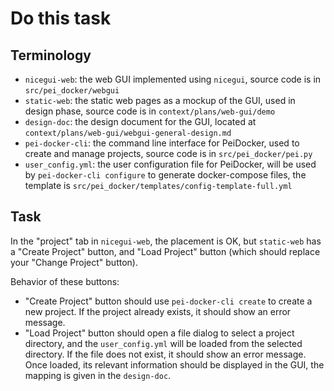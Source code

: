 # Do this task

## Terminology

- `nicegui-web`: the web GUI implemented using `nicegui`, source code is in `src/pei_docker/webgui`
- `static-web`: the static web pages as a mockup of the GUI, used in design phase, source code is in `context/plans/web-gui/demo`
- `design-doc`: the design document for the GUI, located at `context/plans/web-gui/webgui-general-design.md`
- `pei-docker-cli`: the command line interface for PeiDocker, used to create and manage projects, source code is in `src/pei_docker/pei.py`
- `user_config.yml`: the user configuration file for PeiDocker, will be used by `pei-docker-cli configure` to generate docker-compose files, the template is `src/pei_docker/templates/config-template-full.yml`

## Task

In the "project" tab in `nicegui-web`, the placement is OK, but `static-web` has a "Create Project" button, and "Load Project" button (which should replace your "Change Project" button).

Behavior of these buttons:
- "Create Project" button should use `pei-docker-cli create` to create a new project. If the project already exists, it should show an error message.
- "Load Project" button should open a file dialog to select a project directory, and the `user_config.yml` will be loaded from the selected directory. If the file does not exist, it should show an error message. Once loaded, its relevant information should be displayed in the GUI, the mapping is given in the `design-doc`.
